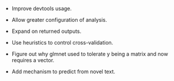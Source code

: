 * Improve devtools usage.
* Allow greater configuration of analysis.
* Expand on returned outputs.
* Use heuristics to control cross-validation.

* Figure out why glmnet used to tolerate y being a matrix and now requires a vector.
* Add mechanism to predict from novel text.
